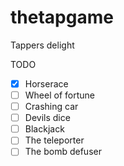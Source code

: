 # thetapgame 
Tappers delight

TODO 

- [x] Horserace 
- [ ] Wheel of fortune 
- [ ] Crashing car 
- [ ] Devils dice 
- [ ] Blackjack 
- [ ] The teleporter 
- [ ] The bomb defuser 
